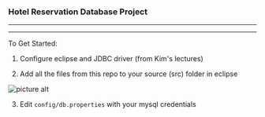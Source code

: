 ### Hotel Reservation Database Project 

---
---

To Get Started: 

1. Configure eclipse and JDBC driver (from Kim's lectures)

2. Add all the files from this repo to your source (src) folder in eclipse 

![picture alt](https://drive.google.com/file/d/1S718k4QP6IUQFkyXFReiLEcWTSCluz6M/view?usp=sharing "Folder Structure")

3. Edit `config/db.properties` with your mysql credentials


